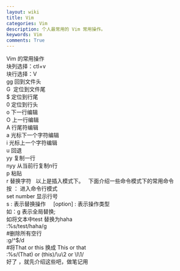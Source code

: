 ```yaml
---
layout: wiki
title: Vim
categories: Vim
description: 个人最常用的 Vim 常用操作。
keywords: Vim
comments: True
---
```

Vim 的常用操作    
块列选择：ctl+v   
块行选择：V   
gg 回到文件头   
G  定位到文件尾   
$ 定位到行尾   
0 定位到行头   
o 下一行编辑   
O 上一行编辑   
A 行尾符编辑   
a 光标下一个字符编辑   
i 光标上一个字符编辑   
u 回退    
yy 复制一行   
nyy 从当前行复制n行    
p 粘贴    
r 替换字符     
以上是插入模式下。      
下面介绍一些命令模式下的常用命令    
按 ： 进入命令行模式   
set number 显示行号   
s : 表示替换操作      
[option] : 表示操作类型     
如：g 表示全局替换;   
如将文本中test 替换为haha   
:%s/test/haha/g   
#删除所有空行   
:g/^$/d   
#将That or this 换成 This or that   
:%s/\(That\) or \(this\)/\u\2 or \l\1/  
好了 ，就先介绍这些吧，做笔记用    

